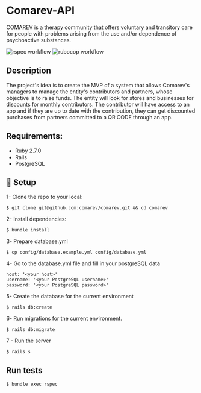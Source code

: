 # Comarev-API
COMAREV is a therapy community that offers voluntary and transitory care for people with problems arising from the use and/or dependence of psychoactive substances.

![rspec workflow](https://github.com/belgamo/comarev/actions/workflows/rspec.yml/badge.svg)
![rubocop workflow](https://github.com/belgamo/comarev/actions/workflows/rubocop.yml/badge.svg)

##  Description
The project's idea is to create the MVP of a system that allows Comarev's managers to manage the entity's contributors and partners, whose objective is to raise funds. The entity will look for stores and businesses for discounts for monthly contributors. The contributor will have access to an app and if they are up to date with the contribution, they can get discounted purchases from partners committed to a QR CODE through an app.

## Requirements:

* Ruby 2.7.0
* Rails
* PostgreSQL

## 🚀  Setup
1- Clone the repo to your local:

    $ git clone git@github.com:comarev/comarev.git && cd comarev

2-  Install dependencies:

    $ bundle install

3- Prepare database.yml

    $ cp config/database.example.yml config/database.yml

4- Go to the database.yml file and fill in your postgreSQL data

    host: '<your host>'
    username: '<your PostgreSQL username>'
    password: '<your PostgreSQL password>'

5- Create the database for the current environment

    $ rails db:create

6- Run migrations for the current environment.

    $ rails db:migrate

7 - Run the server

    $ rails s

## Run tests

    $ bundle exec rspec
